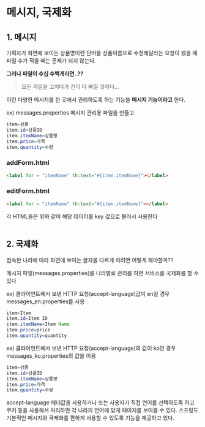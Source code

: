 # 메시지, 국제화

## 1. 메시지
기획자가 화면에 보이는 상품명이란 단어를 상품이름으로 수정해달라는 요청이 왔을 때 파일 수가 적을 때는 문제가 되지 않는다.

__그러나 파일이 수십 수백개라면..??__

  > 모든 파일을 고치다가 진이 다 빠질 것이다...

이런 다양한 메시지를 한 곳에서 관리하도록 하는 기능을 __메시지 기능이라고__ 한다.


ex) messages.properties 메시지 관리용 파일을 만들고

```java
item=상품
item.id=상품ID
item.itemName=상품명
item.price=가격
item.quantity=수량
```

### addForm.html
```html
<label for = "itemName" th:text="#{item.itemName}"></label>
```
### editForm.html
```html
<label for = "itemName" th:text="#{item.itemName}"></label>
```
각 HTML들은 위와 같이 해당 데이터를 key 값으로 불러서 사용한다
<br>
<br>
## 2. 국제화
접속한 나라에 따라 화면에 보이는 글자를 다르게 하려면 어떻게 해야할까??

메시지 파일(messages.properties)를 나라별로 관리를 하면 서비스를 국제화를 할 수 있다

ex) 클라이언트에서 보낸 HTTP 요청(accept-language)값이 en일 경우 messages_en.properties를 사용
```java
item=Item
item.id=Item ID
item.itemName=Item Name
item.price=price
item.quantity=quantity
```
ex) 클라이언트에서 보낸 HTTP 요청(accept-language)의 값이 ko인 경우 messages_ko.properties의 값을 이용
```java
item=상품
item.id=상품ID
item.itemName=상품명
item.price=가격
item.quantity=수량
```

accept-language 헤더값을 사용하거나 또는 사용자가 직접 언어를 선택하도록 하고 쿠키 등을 사용해서 처리하면 각 나라의 언어에 맞게 페이지를 보여줄 수 있다.
스프링도 기본적인 메시지와 국제화를 편하게 사용할 수 있도록 기능을 제공하고 있다. 
